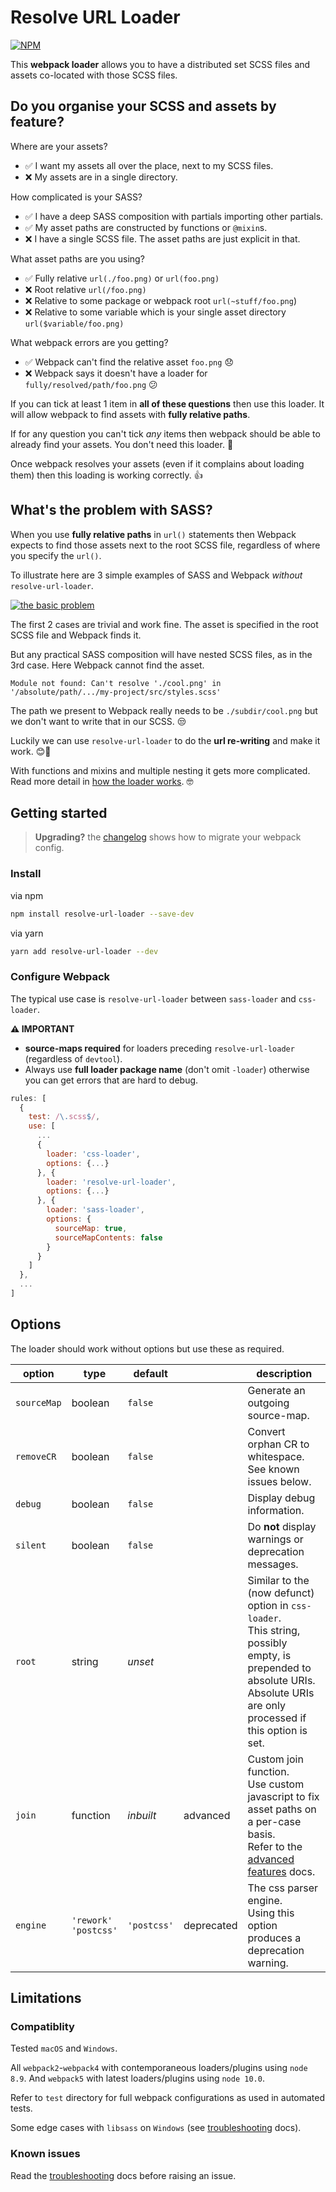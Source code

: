 # Resolve URL Loader

[![NPM](https://nodei.co/npm/resolve-url-loader.png)](https://www.npmjs.com/package/resolve-url-loader)

This **webpack loader** allows you to have a distributed set SCSS files and assets co-located with those SCSS files.

## Do you organise your SCSS and assets by feature?

Where are your assets?

* ✅ I want my assets all over the place, next to my SCSS files.
* ❌ My assets are in a single directory.

How complicated is your SASS?

* ✅ I have a deep SASS composition with partials importing other partials.
* ✅ My asset paths are constructed by functions or `@mixin`s.
* ❌ I have a single SCSS file. The asset paths are just explicit in that.

What asset paths are you using?

* ✅ Fully relative `url(./foo.png)` or `url(foo.png)`
* ❌ Root relative `url(/foo.png)`
* ❌ Relative to some package or webpack root `url(~stuff/foo.png`)
* ❌ Relative to some variable which is your single asset directory `url($variable/foo.png)`

What webpack errors are you getting?

* ✅ Webpack can't find the relative asset `foo.png` 😞
* ❌ Webpack says it doesn't have a loader for `fully/resolved/path/foo.png` 😕

If you can tick at least 1 item in **all of these questions** then use this loader. It will allow webpack to find assets with **fully relative paths**.

If for any question you can't tick _any_ items then webpack should be able to already find your assets. You don't need this loader. 🤷

Once webpack resolves your assets (even if it complains about loading them) then this loading is working correctly. 👍

## What's the problem with SASS?

When you use **fully relative paths** in `url()` statements then Webpack expects to find those assets next to the root SCSS file, regardless of where you specify the `url()`.

To illustrate here are 3 simple examples of SASS and Webpack _without_ `resolve-url-loader`.

[![the basic problem](https://raw.githubusercontent.com/bholloway/resolve-url-loader/master/packages/resolve-url-loader/docs/basic-problem.svg)](docs/basic-problem.svg)

The first 2 cases are trivial and work fine. The asset is specified in the root SCSS file and Webpack finds it.

But any practical SASS composition will have nested SCSS files, as in the 3rd case. Here Webpack cannot find the asset.

```
Module not found: Can't resolve './cool.png' in '/absolute/path/.../my-project/src/styles.scss'
```

The path we present to Webpack really needs to be `./subdir/cool.png` but we don't want to write that in our SCSS. 😒

Luckily we can use `resolve-url-loader` to do the **url re-writing** and make it work. 😊🎉

With functions and mixins and multiple nesting it gets more complicated. Read more detail in [how the loader works](docs/how-it-works.md). 🤓

## Getting started

> **Upgrading?** the [changelog](CHANGELOG.md) shows how to migrate your webpack config.

### Install

via npm

```bash
npm install resolve-url-loader --save-dev
```

via yarn

```bash
yarn add resolve-url-loader --dev
```

### Configure Webpack

The typical use case is `resolve-url-loader` between `sass-loader` and `css-loader`.

**⚠️ IMPORTANT**
* **source-maps required** for loaders preceding `resolve-url-loader` (regardless of `devtool`).
* Always use **full loader package name** (don't omit `-loader`) otherwise you can get errors that are hard to debug.


``` javascript
rules: [
  {
    test: /\.scss$/,
    use: [
      ...
      {
        loader: 'css-loader',
        options: {...}
      }, {
        loader: 'resolve-url-loader',
        options: {...}
      }, {
        loader: 'sass-loader',
        options: {
          sourceMap: true,
          sourceMapContents: false
        }
      }
    ]
  },
  ...
]
```

## Options

The loader should work without options but use these as required.

| option      | type                       | default     |            |  description                                                                                                                                                                     |
|-------------|----------------------------|-------------|------------|----------------------------------------------------------------------------------------------------------------------------------------------------------------------------------|
| `sourceMap` | boolean                    | `false`     |            | Generate an outgoing source-map.                                                                                                                                                 |
| `removeCR`  | boolean                    | `false`     |            | Convert orphan CR to whitespace.<br/>See known issues below.                                                                                                                     |
| `debug`     | boolean                    | `false`     |            | Display debug information.                                                                                                                                                       |
| `silent`    | boolean                    | `false`     |            | Do **not** display warnings or deprecation messages.                                                                                                                             |
| `root`      | string                     | _unset_     |            | Similar to the (now defunct) option in `css-loader`.<br/>This string, possibly empty, is prepended to absolute URIs.<br/>Absolute URIs are only processed if this option is set. |
| `join`      | function                   | _inbuilt_   | advanced   | Custom join function.<br/>Use custom javascript to fix asset paths on a per-case basis.<br/>Refer to the [advanced features](docs/advanced-features.md) docs.                    |
| `engine`    | `'rework'`<br/>`'postcss'` | `'postcss'` | deprecated | The css parser engine.<br/>Using this option produces a deprecation warning.                                                                                                     |

## Limitations

### Compatiblity

Tested `macOS` and `Windows`.

All `webpack2`-`webpack4` with contemporaneous loaders/plugins using `node 8.9`. And `webpack5` with latest loaders/plugins using `node 10.0`.

Refer to `test` directory for full webpack configurations as used in automated tests.

Some edge cases with `libsass` on `Windows` (see [troubleshooting](docs/troubleshooting.md) docs).

### Known issues

Read the [troubleshooting](docs/troubleshooting.md) docs before raising an issue.
